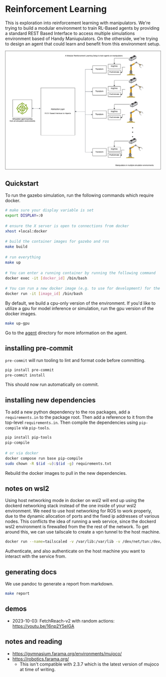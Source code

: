 # Reinforcement Learning

This is exploration into reinforcement learning with manipulators.
We're trying to build a modular environment to train RL-Based agents by providing a standard REST Based Interface to access multiple simulations environment based of Handy Maniupulators.
On the otherside, we're trying to design an agent that could learn and benefit from this environment setup.

![RL_Architecture](/doc/images/rl_idea_architecture.png "MarineGEO logo")

## Quickstart

To run the gazebo simulation, run the following commands which require docker.

```bash
# make sure your display variable is set
export DISPLAY=:0

# ensure the X server is open to connections from docker
xhost +local:docker

# build the container images for gazebo and ros
make build

# run everything
make up

# You can enter a running container by running the following command
docker exec -it [docker_id] /bin/bash

# You can run a new docker image (e.g. to use for development) for the base image using
docker run -it [image_id] /bin/bash
```

By default, we build a cpu-only version of the environment.
If you'd like to utilize a gpu for model inference or simulation, run the gpu version of the docker images.

```bash
make up-gpu
```

Go to the [agent](agent/README.md) directory for more information on the agent.

## installing pre-commit

`pre-commit` will run tooling to lint and format code before committing.

```bash
pip install pre-commit
pre-commit install
```

This should now run automatically on commit.

## installing new dependencies

To add a new python dependency to the ros packages, add a `requirements.in` to the package root.
Then add a reference to it from the top-level `requirements.in`.
Then compile the dependencies using `pip-compile` via `pip-tools`.

```bash
pip install pip-tools
pip-compile

# or via docker
docker compose run base pip-compile
sudo chown -R $(id -u):$(id -g) requirements.txt
```

Rebuild the docker images to pull in the new dependencies.

## notes on wsl2

Using host networking mode in docker on wsl2 will end up using the dockerd networking stack instead of the one inside of your wsl2 environment.
We need to use host networking for ROS to work properly, due to the dynamic allocation of ports and the fixed ip addresses of various nodes.
This conflicts the idea of running a web service, since the dockerd wsl2 environment is firewalled from the the rest of the network.
To get around this, we can use tailscale to create a vpn tunnel to the host machine.

```bash
docker run --name=tailscaled -v /var/lib:/var/lib -v /dev/net/tun:/dev/net/tun --network=host --cap-add=NET_ADMIN --cap-add=NET_RAW tailscale/tailscale
```

Authenticate, and also authenticate on the host machine you want to interact with the service from.

## generating docs

We use pandoc to generate a report from markdown.

```bash
make report
```

## demos

- 2023-10-03: FetchReach-v2 with random actions: https://youtu.be/16np2Y5eIGA

## notes and reading

- https://gymnasium.farama.org/environments/mujoco/
- https://robotics.farama.org/
  - This isn't compatible with 2.3.7 which is the latest version of mujoco at time of writing.
